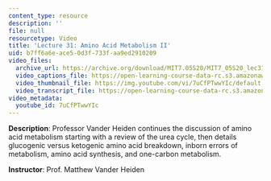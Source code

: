 ```yaml
---
content_type: resource
description: ''
file: null
resourcetype: Video
title: 'Lecture 31: Amino Acid Metabolism II'
uid: b7ff6a6e-ace5-0d3f-733f-aa9ed2910209
video_files:
  archive_url: https://archive.org/download/MIT7.05S20/MIT7_05S20_lec31_300k.mp4
  video_captions_file: https://open-learning-course-data-rc.s3.amazonaws.com/7-05-general-biochemistry-spring-2020/5475117ec790573b8efec2c847a293c7_7uCfPTwwYIc.vtt
  video_thumbnail_file: https://img.youtube.com/vi/7uCfPTwwYIc/default.jpg
  video_transcript_file: https://open-learning-course-data-rc.s3.amazonaws.com/7-05-general-biochemistry-spring-2020/7b5854f7995dd79a6874f4d3728e6405_7uCfPTwwYIc.pdf
video_metadata:
  youtube_id: 7uCfPTwwYIc
---
```


**Description**: Professor Vander Heiden continues the discussion of amino acid metabolism starting with a review of the urea cycle, then details glucogenic versus ketogenic amino acid breakdown, inborn errors of metabolism, amino acid synthesis, and one-carbon metabolism. 

**Instructor**: Prof. Matthew Vander Heiden